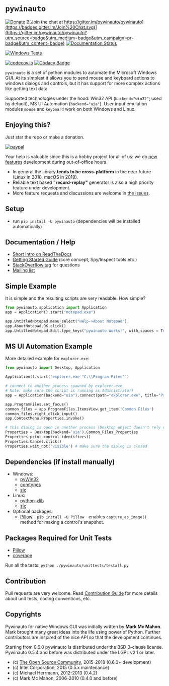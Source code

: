 # `pywinauto`

[![Donate](https://img.shields.io/badge/Donate-PayPal-green.svg)](https://www.paypal.com/cgi-bin/webscr?cmd=_s-xclick&hosted_button_id=UGXPL6AD29PHW)
[![Join the chat at https://gitter.im/pywinauto/pywinauto](https://badges.gitter.im/Join%20Chat.svg)](https://gitter.im/pywinauto/pywinauto?utm_source=badge&utm_medium=badge&utm_campaign=pr-badge&utm_content=badge)
[![Documentation Status](https://readthedocs.org/projects/pywinauto/badge/?version=latest)](https://pywinauto.readthedocs.org/en/latest/?badge=latest)

[![Windows Tests](https://ci.appveyor.com/api/projects/status/ykk30v7vcvkmpnoq/branch/master?svg=true&passingText=Windows%20tests%20-%20OK&pendingText=Windows%20tests%20-%20running&failingText=Windows%20tests%20-%20fail)](https://ci.appveyor.com/project/pywinauto/pywinauto)

[![codecov.io](https://codecov.io/github/joelvaneenwyk/pywinauto/coverage.svg?branch=master)](https://codecov.io/github/pywinauto/pywinauto?branch=master)
[![Codacy Badge](https://app.codacy.com/project/badge/Grade/38ef0d0a767d4b91879be60e4649a8b1)](https://app.codacy.com/gh/joelvaneenwyk/pywinauto/dashboard?utm_source=gh&utm_medium=referral&utm_content=&utm_campaign=Badge_grade)

`pywinauto` is a set of python modules to automate the Microsoft Windows GUI.
At its simplest it allows you to send mouse and keyboard actions to windows
dialogs and controls, but it has support for more complex actions like getting text data.

Supported technologies under the hood: Win32 API (`backend="win32"`; used by default),
MS UI Automation (`backend="uia"`). User input emulation modules
 `mouse` and `keyboard` work on both Windows and Linux.

## Enjoying this?

Just star the repo or make a donation.

[![paypal](https://www.paypalobjects.com/en_US/i/btn/btn_donateCC_LG.gif)](https://www.paypal.com/cgi-bin/webscr?cmd=_s-xclick&hosted_button_id=UGXPL6AD29PHW)

Your help is valuable since this is a hobby project for all of us: we do
[new features](https://github.com/pywinauto/pywinauto/issues?q=is%3Aissue+is%3Aopen+label%3A%22New+Feature%22) development during out-of-office hours.

* In general the library **tends to be cross-platform** in the near future (Linux in 2018, macOS in 2019).
* Reliable text based **"record-replay"** generator is also a high priority feature under development.
* More feature requests and discussions are welcome in [the issues](https://github.com/pywinauto/pywinauto/issues).

## Setup

* run `pip install -U pywinauto` (dependencies will be installed automatically)

## Documentation / Help

* [Short Intro on ReadTheDocs](https://pywinauto.readthedocs.io/en/latest/)
* [Getting Started Guide](https://pywinauto.readthedocs.io/en/latest/getting_started.html) (core concept, Spy/Inspect tools etc.)
* [StackOverflow tag](https://stackoverflow.com/questions/tagged/pywinauto) for questions
* [Mailing list](https://sourceforge.net/p/pywinauto/mailman/)

## Simple Example

It is simple and the resulting scripts are very readable. How simple?

```python
from pywinauto.application import Application
app = Application().start("notepad.exe")

app.UntitledNotepad.menu_select("Help->About Notepad")
app.AboutNotepad.OK.click()
app.UntitledNotepad.Edit.type_keys("pywinauto Works!", with_spaces = True)
```

## MS UI Automation Example

More detailed example for `explorer.exe`:

```python
from pywinauto import Desktop, Application

Application().start('explorer.exe "C:\\Program Files"')

# connect to another process spawned by explorer.exe
# Note: make sure the script is running as Administrator!
app = Application(backend="uia").connect(path="explorer.exe", title="Program Files")

app.ProgramFiles.set_focus()
common_files = app.ProgramFiles.ItemsView.get_item('Common Files')
common_files.right_click_input()
app.ContextMenu.Properties.invoke()

# this dialog is open in another process (Desktop object doesn't rely on any process id)
Properties = Desktop(backend='uia').Common_Files_Properties
Properties.print_control_identifiers()
Properties.Cancel.click()
Properties.wait_not('visible') # make sure the dialog is closed
```

## Dependencies (if install manually)

* Windows:
  * [pyWin32](https://github.com/mhammond/pywin32/)
  * [comtypes](https://github.com/enthought/comtypes)
  * [six](https://pypi.python.org/pypi/six)
* Linux:
  * [python-xlib](https://github.com/python-xlib/python-xlib)
  * [six](https://pypi.python.org/pypi/six)
* Optional packages:
  * [Pillow](https://pypi.python.org/pypi/Pillow) - `pip install -U Pillow` - enables `capture_as_image()` method
    for making a control's snapshot.

## Packages Required for Unit Tests

* [Pillow](https://pypi.python.org/pypi/Pillow)
* [coverage](https://pypi.python.org/pypi/coverage)

Run all the tests: `python ./pywinauto/unittests/testall.py`

## Contribution

Pull requests are very welcome. Read [Contribution Guide](https://github.com/pywinauto/pywinauto/wiki/Contribution-Guide-(draft)) for more details about unit tests, coding conventions, etc.

## Copyrights

Pywinauto for native Windows GUI was initially written by **Mark Mc Mahon**.
Mark brought many great ideas into the life using power of Python.
Further contributors are inspired of the nice API so that the development continues.

Starting from 0.6.0 pywinauto is distributed under the BSD 3-clause license.
Pywinauto 0.5.4 and before was distributed under the LGPL v2.1 or later.

* (c) [The Open Source Community](https://github.com/pywinauto/pywinauto/graphs/contributors), 2015-2018 (0.6.0+ development)
* (c) Intel Corporation, 2015 (0.5.x maintenance)
* (c) Michael Herrmann, 2012-2013 (0.4.2)
* (c) Mark Mc Mahon, 2006-2010 (0.4.0 and before)
